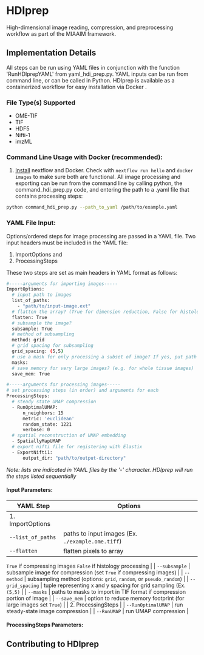 # HDIprep
High-dimensional image reading, compression, and preprocessing workflow as part of the MIAAIM framework.

## Implementation Details
All steps  can be run using YAML files in conjunction with the function 'RunHDIprepYAML' from yaml_hdi_prep.py. YAML inputs can be run from command line, or can be called in Python. HDIprep is available as a containerized workflow for easy installation via Docker <insert link>.

### File Type(s) Supported
- OME-TIF
- TIF
- HDF5
- Nifti-1
- imzML

### Command Line Usage with Docker (recommended):
1. [Install]() nextflow and Docker. Check with `nextflow run hello` and `docker images` to make sure both are functional.
All image processing and exporting can be run from the command line by calling python, the command_hdi_prep.py code, and entering the path to a .yaml file that contains processing steps:
```bash
python command_hdi_prep.py --path_to_yaml /path/to/example.yaml
```
### YAML File Input:
Options/ordered steps for image processing are passed in a YAML file. Two input headers must be included in the YAML file:
1) ImportOptions and
2) ProcessingSteps

These two steps are set as main headers in YAML format as follows:
```bash
#-----arguments for importing images-----
ImportOptions:
  # input path to images
  list_of_paths:
    - "path/to/input-image.ext"
  # flatten the array? (True for dimension reduction, False for histology images)
  flatten: True
  # subsample the image?
  subsample: True
  # method of subsampling
  method: grid
  # grid spacing for subsampling
  grid_spacing: (5,5)
  # use a mask for only processing a subset of image? If yes, put path
  masks:
  # save memory for very large images? (e.g. for whole tissue images)
  save_mem: True

#-----arguments for processing images-----
# set processing steps (in order) and arguments for each
ProcessingSteps:
  # steady state UMAP compression
  - RunOptimalUMAP:
      n_neighbors: 15
      metric: 'euclidean'
      random_state: 1221
      verbose: 0
  # spatial reconstruction of UMAP embedding
  - SpatiallyMapUMAP
  # export nifti file for registering with Elastix
  - ExportNifti1:
      output_dir: "path/to/output-directory"
```
*Note: lists are indicated in YAML files by the '-' character. HDIprep will run the steps listed sequentially*

#### Input Parameters:
| YAML Step | Options |
| --- | --- |
| 1. ImportOptions |
| `--list_of_paths` | paths to input images (Ex. `./example.ome.tiff`) |
| `--flatten` | flatten pixels to array
`True` if compressing images
`False` if histology processing |
| `--subsample` | subsample image for compression (set `True` if compressing images) |
| `--method` | subsampling method (options: `grid`, `random`, or `pseudo_random`) |
| `--grid_spacing` | tuple representing x and y spacing for grid sampling (Ex. `(5,5)` |
| `--masks` | paths to masks to import in TIF format if compression portion of image |
| `--save_mem` | option to reduce memory footprint (for large images set `True`) |
| 2. ProcessingSteps |
| `--RunOptimalUMAP` | run steady-state image compression |
| `--RunUMAP` | run UMAP compression |
#### ProcessingSteps Parameters:

## Contributing to HDIprep
